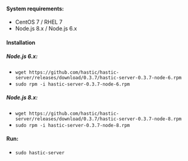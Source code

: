 #### System requirements:
- CentOS 7 / RHEL 7
- Node.js 8.x / Node.js 6.x

#### Installation 
##### Node.js 6.x:
- `wget https://github.com/hastic/hastic-server/releases/download/0.3.7/hastic-server-0.3.7-node-6.rpm`
- `sudo rpm -i hastic-server-0.3.7-node-6.rpm`

##### Node.js 8.x:
- `wget https://github.com/hastic/hastic-server/releases/download/0.3.7/hastic-server-0.3.7-node-8.rpm`
- `sudo rpm -i hastic-server-0.3.7-node-8.rpm`

#### Run:
- `sudo hastic-server`